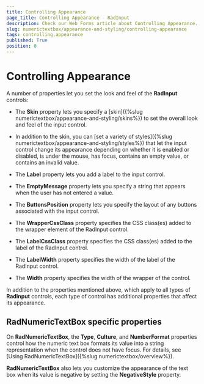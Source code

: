 ```yaml
---
title: Controlling Appearance
page_title: Controlling Appearance - RadInput
description: Check our Web Forms article about Controlling Appearance.
slug: numerictextbox/appearance-and-styling/controlling-appearance
tags: controlling,appearance
published: True
position: 0
---
```


# Controlling Appearance



A number of properties let you set the look and feel of the **RadInput** controls:

* The **Skin** property lets you specify a [skin]({%slug numerictextbox/appearance-and-styling/skins%}) to set the overall look and feel of the input control.

* In addition to the skin, you can [set a variety of styles]({%slug numerictextbox/appearance-and-styling/styles%}) that let the input control change its appearance depending on whether it is enabled or disabled, is under the mouse, has focus, contains an empty value, or contains an invalid value.

* The **Label** property lets you add a label to the input control.

* The **EmptyMessage** property lets you specify a string that appears when the user has not entered a value.

* The **ButtonsPosition** property lets you specify the layout of any buttons associated with the input control.

* The **WrapperCssClass** property specifies the CSS class(es) added to the wrapper element of the RadInput control.

* The **LabelCssClass** property specifies the CSS class(es) added to the label of the RadInput control.

* The **LabelWidth** property specifies the width of the label	of the RadInput control.

* The **Width** property specifies the width of the wrapper of the control.

In addition to the properties mentioned above, which apply to all types of **RadInput** controls, each type of control has additional properties that affect its appearance.


## RadNumericTextBox specific properties

On **RadNumericTextBox**, the **Type**, **Culture**, and **NumberFormat** properties control how the numeric text box formats its value into a string representation when the control does not have focus. For details, see [Using RadNumericTextBox]({%slug numerictextbox/overview%}).

**RadNumericTextBox** also lets you customize the appearance of the text box when its value is negative by setting the **NegativeStyle** property.

